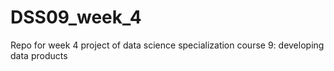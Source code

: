 # DSS09_week_4
Repo for week 4 project of data science specialization course 9: developing data products
